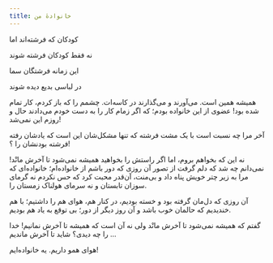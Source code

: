 ```yaml
---
title: خانوادهٔ من
---
```


کودکان که فرشته‌اند اما 

نه فقط کودکان فرشته شوند 

این زمانه فرشتگان سما 

در لباسی بدیع دیده شوند

همیشه همین است. می‌آورند و می‌گذارند در کاسه‌ات. چشمم را که باز کردم، کار تمام شده بود! عضوی از این خانواده بودم؛ که اگر زمام کار را به دست خودم می‌دادند حال و روزم این نمی‌شد!

آخر مرا چه نسبت است با یک مشت فرشته که تنها مشکل‌شان این است که یادشان رفته فرشته بودنشان را ؟!

نه این که بخواهم بروم، اما اگر راستش را بخواهید همیشه نمی‌شود تا آخرش مانْد! نمی‌دانم چه شد که دلم گرفت از تصور آن روزی که دور باشم از خانواده‌ام؛ خانواده‌ای که مرا به زیر چتر خویش پناه داد و بی‌منت، آن‌قدر محبت کرد که حس نکردم نه گرمای سوزان تابستان و نه سرمای هولناک زمستان را.

آن روزی که دل‌مان گرفته بود و خسته بودیم، در کنار هم، هوای هم را داشتیم؛ با هم خندیدیم که حالمان خوب باشد و آن روز دیگر از دور؛ بی توقع به یاد هم بودیم.

گفتم که همیشه نمی‌شود تا آخرش مانْد ولی نه آن است که همیشه تا آخرش نمانیم! خدا را چه دیدی؟ شاید تا آخرش ماندیم ...

هوای همو داریم. یه خانواده‌ایم!